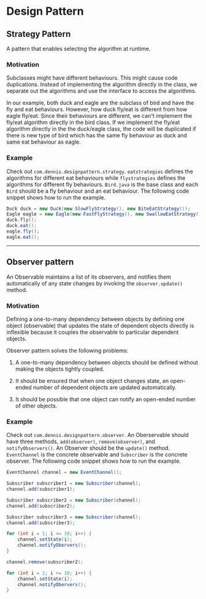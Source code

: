 # Design Pattern

## Strategy Pattern
A pattern that enables selecting the algorithm at runtime. 

### Motivation
Subclasses might have different behaviours. This might cause code duplications. Instead of implementing the algorithm directly in the class, we separate out the algorithms and use the interface to access the algorithms.

In our example, both duck and eagle are the subclass of bird and have the fly and eat behaviours. However, how duck fly/eat is different from how eagle fly/eat. Since their behaviours are different, we can't implement the fly/eat algorithm directly in the bird class. If we implement the fly/eat algorithm directly in the the duck/eagle class, the code will be duplicated if there is new type of bird which has the same fly behaviour as duck and same eat behaviour as eagle. 

### Example
Check out `com.dennis.designpattern.strategy`. `eatstrategies` defines the algorithms for different eat behaviours while `flystrategies` defines the algorithms for different fly behaviours. `Bird.java` is the base class and each `Bird` should be a fly behaviour and an eat behaviour. The following code snippet shows how to run the example.

```java
Duck duck = new Duck(new SlowFlyStrategy(), new BiteEatStrategy());
Eagle eagle = new Eagle(new FastFlyStrategy(), new SwallowEatStrategy());
duck.fly();
duck.eat();
eagle.fly();
eagle.eat();
```

---

## Observer pattern
An Observable maintains a list of its observers, and notifies them automatically of any state changes by invoking the `observer.update()` method.

### Motivation
Defining a one-to-many dependency between objects by defining one object (observable) that updates the state of dependent objects directly is inflexible because it couples the observable to particular dependent objects.

Observer pattern solves the following problems:
1. A one-to-many dependency between objects should be defined without making the objects tightly coupled.

2. It should be ensured that when one object changes state, an open-ended number of dependent objects are updated automatically.

3. It should be possible that one object can notify an open-ended number of other objects.

### Example
Check out `com.dennis.designpattern.observer`. An Oberservable should have three methods, `add(observer)`, `remove(observer)`, and `notifyObservers()`. An Observer should be the `update()` method. `EventChannel` is the concrete observable and `Subscriber` is the concrete observer. The following code snippet shows how to run the example.

```java
EventChannel channel = new EventChannel();

Subscriber subscriber1 = new Subscriber(channel);
channel.add(subscriber1);

Subscriber subscriber2 = new Subscriber(channel);
channel.add(subscriber2);

Subscriber subscriber3 = new Subscriber(channel);
channel.add(subscriber3);

for (int i = 1; i <= 10; i++) {
    channel.setState(i);
    channel.notifyObervers();
}

channel.remove(subscriber2);

for (int i = 1; i <= 10; i++) {
    channel.setState(i);
    channel.notifyObervers();
}
```